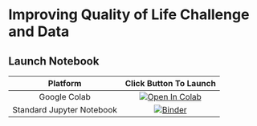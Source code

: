 # Improving Quality of Life Challenge and Data
## Launch Notebook
|          Platform         |                                                              Click Button To Launch                                                              |
|:-------------------------:|:------------------------------------------------------------------------------------------------------------------------------------------------:|
|        Google Colab       | [![Open In Colab](https://colab.research.google.com/assets/colab-badge.svg)](https://colab.research.google.com/github/aihack20/nhs_challenge) |
| Standard Jupyter Notebook |                   [![Binder](https://mybinder.org/badge_logo.svg)](https://mybinder.org/v2/gh/aihack20/nhs_challenge/master)                  |
